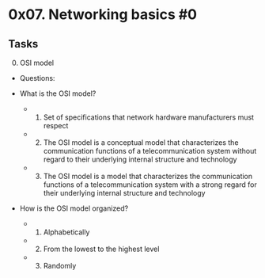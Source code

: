# 0x07. Networking basics #0
## Tasks
0. OSI model 
- Questions:
- What is the OSI model?

	- 1. Set of specifications that network hardware manufacturers must respect
	- 2. The OSI model is a conceptual model that characterizes the communication functions of a telecommunication system without regard to their underlying internal structure and technology
	- 3. The OSI model is a model that characterizes the communication functions of a telecommunication system with a strong regard for their underlying internal structure and technology

- How is the OSI model organized?

	- 1. Alphabetically
	- 2. From the lowest to the highest level
	- 3. Randomly 

